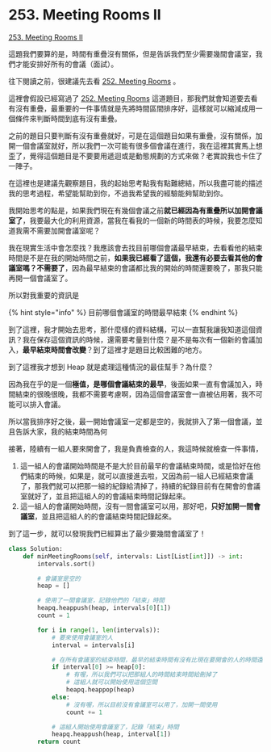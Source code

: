 # 253. Meeting Rooms II

[253. Meeting Rooms II](https://leetcode.com/problems/meeting-rooms-ii/)

這題我們要算的是，時間有重疊沒有關係，但是告訴我們至少需要幾間會議室，我們才能安排好所有的會議（面試）。

往下閱讀之前，很建議先去看 [252. Meeting Rooms](meeting-rooms.md) 。

這裡會假設已經寫過了  [252. Meeting Rooms](meeting-rooms.md)  這道題目，那我們就會知道要去看有沒有重疊，最重要的一件事情就是先將時間區間排序好，這樣就可以縮減成用一個條件來判斷時間到底有沒有重疊。

之前的題目只要判斷有沒有重疊就好，可是在這個題目如果有重疊，沒有關係，加開一個會議室就好，所以我們一次可能有很多個會議在進行，我在這裡其實馬上想歪了，覺得這個題目是不要要用遞迴或是動態規劃的方式來做？老實說我也卡住了一陣子。

在這裡也是建議先觀察題目，我的起始思考點我有點難總結，所以我盡可能的描述我的思考過程，希望能幫助到你，不過我希望我的經驗能夠幫助到你。

我開始思考的點是，如果我們現在有幾個會議之前**就已經因為有重疊所以加開會議室了**，我要最大化的利用資源，當我在看我的一個新的時間表的時候，我要怎麼知道我需不需要加開會議室呢？

我在現實生活中會怎麼找？我應該會去找目前哪個會議最早結束，去看看他的結束時間是不是在我的開始時間之前，**如果我已經看了這個，我還有必要去看其他的會議室嗎？不需要了**，因為最早結束的會議都比我的開始的時間還要晚了，那我只能再開一個會議室了。

所以對我重要的資訊是

{% hint style="info" %}
目前哪個會議室的時間最早結束
{% endhint %}

到了這裡，我才開始去思考，那什麼樣的資料結構，可以一直幫我讓我知道這個資訊？我在保存這個資訊的時候，還需要考量到什麼？是不是每次有一個新的會議加入，**最早結束時間會改變**？到了這裡才是題目比較困難的地方。

到了這裡我才想到 Heap 就是處理這種情況的最佳幫手？為什麼？

因為我在乎的是一個**極值，是哪個會議結束的最早**，後面如果一直有會議加入，時間結束的很晚很晚，我都不需要考慮啊，因為這個會議室會一直被佔用著，我不可能可以排入會議。

所以當我排序好之後，最一開始會議室一定都是空的，我就排入了第一個會議，並且告訴大家，我的結束時間為何

接著，陸續有一組人要來開會了，我是負責檢查的人，我這時候就檢查一件事情，

1. 這一組人的會議開始時間是不是大於目前最早的會議結束時間，或是恰好在他們結束的時候，如果是，就可以直接進去啦，又因為前一組人已經結束會議了，那我們就可以把那一組的紀錄給清掉了，持續的紀錄目前有在開會的會議室就好了，並且把這組人的的會議結束時間記錄起來。
2. 這一組人的會議開始時間，沒有一間會議室可以用，那好吧，**只好加開一間會議室**，並且把這組人的的會議結束時間記錄起來。

到了這一步，就可以發現我們已經算出了最少要幾間會議室了！

```python
class Solution:
    def minMeetingRooms(self, intervals: List[List[int]]) -> int:
        intervals.sort()

        # 會議室是空的
        heap = []

        # 使用了一間會議室，記錄他們的「結束」時間
        heapq.heappush(heap, intervals[0][1])    
        count = 1

        for i in range(1, len(intervals)):
            # 要來使用會議室的人
            interval = intervals[i]

            # 在所有會議室的結束時間，最早的結束時間有沒有比現在要開會的人的時間還早的？
            if interval[0] >= heap[0]:
                # 有喔，所以我們可以把那組人的時間結束時間給刪掉了
                # 這組人就可以開始使用這個空間
                heapq.heappop(heap)  
            else:
                # 沒有喔，所以目前沒有會議室可以用了，加開一間使用
                count += 1

            # 這組人開始使用會議室了，記錄「結束」時間
            heapq.heappush(heap, interval[1])
        return count
```

